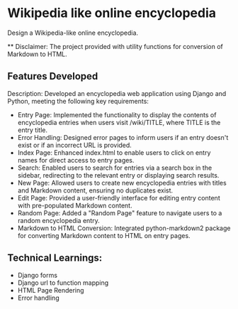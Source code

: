 # Wikipedia like online encyclopedia
Design a Wikipedia-like online encyclopedia.

** Disclaimer: The project provided with utility functions for conversion of Markdown to HTML. 

## Features Developed

Description: Developed an encyclopedia web application using Django and Python, meeting the following key requirements:

- Entry Page: Implemented the functionality to display the contents of encyclopedia entries when users visit /wiki/TITLE, where TITLE is the entry title.
- Error Handling: Designed error pages to inform users if an entry doesn't exist or if an incorrect URL is provided.
- Index Page: Enhanced index.html to enable users to click on entry names for direct access to entry pages.
- Search: Enabled users to search for entries via a search box in the sidebar, redirecting to the relevant entry or displaying search results.
- New Page: Allowed users to create new encyclopedia entries with titles and Markdown content, ensuring no duplicates exist.
- Edit Page: Provided a user-friendly interface for editing entry content with pre-populated Markdown content.
- Random Page: Added a "Random Page" feature to navigate users to a random encyclopedia entry.
- Markdown to HTML Conversion: Integrated python-markdown2 package for converting Markdown content to HTML on entry pages.

## Technical Learnings:

- Django forms
- Django url to function mapping
- HTML Page Rendering
- Error handling
